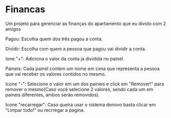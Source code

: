 # Financas
Um projeto para gerenciar as finanças do apartamento que eu divido com 2 amigos

Pagou:
Escolha quem dos três pagou a conta.

Dividir:
Escolha com quem a pessoa que pagou vai dividir a conta.

Ione "+":
Adiciona o valor da conta ja dividida no painel.

Paineis:
Cada painel contem um nome em cima que representa a pessoa que vai receber os valores contidos no mesmo.

Icone "-":
Selecione o valor em um dos paineis e click em "Remover!" para remover o mesmo(Caso você selecione 2 valores, sendo cada um em paineis diferentes, 
ambos serão removidos).

Icone "recarregar":
Caso queira usar o sistema denovo basta clicar em "Limpar tudo!" ou recrregar a pagina.
